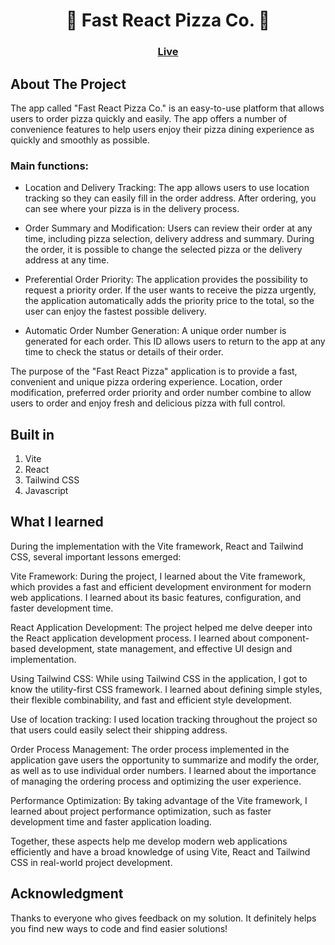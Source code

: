 <h1 align="center">🍕 Fast React Pizza Co. 🍕</h1>

### <h3 align="center"> [Live](https://fast-react-pizza-daniel.netlify.app)</h3>

## About The Project

The app called "Fast React Pizza Co." is an easy-to-use platform that allows users to order pizza quickly and easily. The app offers a number of convenience features to help users enjoy their pizza dining experience as quickly and smoothly as possible.

### Main functions:

- Location and Delivery Tracking: The app allows users to use location tracking so they can easily fill in the order address. After ordering, you can see where your pizza is in the delivery process.

- Order Summary and Modification: Users can review their order at any time, including pizza selection, delivery address and summary. During the order, it is possible to change the selected pizza or the delivery address at any time.

- Preferential Order Priority: The application provides the possibility to request a priority order. If the user wants to receive the pizza urgently, the application automatically adds the priority price to the total, so the user can enjoy the fastest possible delivery.

- Automatic Order Number Generation: A unique order number is generated for each order. This ID allows users to return to the app at any time to check the status or details of their order.

The purpose of the "Fast React Pizza" application is to provide a fast, convenient and unique pizza ordering experience. Location, order modification, preferred order priority and order number combine to allow users to order and enjoy fresh and delicious pizza with full control.

## Built in

1. Vite
2. React
3. Tailwind CSS
4. Javascript

## What I learned

During the implementation with the Vite framework, React and Tailwind CSS, several important lessons emerged:

Vite Framework: During the project, I learned about the Vite framework, which provides a fast and efficient development environment for modern web applications. I learned about its basic features, configuration, and faster development time.

React Application Development: The project helped me delve deeper into the React application development process. I learned about component-based development, state management, and effective UI design and implementation.

Using Tailwind CSS: While using Tailwind CSS in the application, I got to know the utility-first CSS framework. I learned about defining simple styles, their flexible combinability, and fast and efficient style development.

Use of location tracking: I used location tracking throughout the project so that users could easily select their shipping address.

Order Process Management: The order process implemented in the application gave users the opportunity to summarize and modify the order, as well as to use individual order numbers. I learned about the importance of managing the ordering process and optimizing the user experience.

Performance Optimization: By taking advantage of the Vite framework, I learned about project performance optimization, such as faster development time and faster application loading.

Together, these aspects help me develop modern web applications efficiently and have a broad knowledge of using Vite, React and Tailwind CSS in real-world project development.

## Acknowledgment

Thanks to everyone who gives feedback on my solution. It definitely helps you find new ways to code and find easier solutions!
